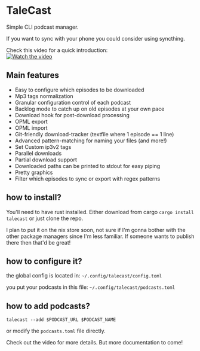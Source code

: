 # TaleCast

Simple CLI podcast manager.

If you want to sync with your phone you could consider using syncthing. 

Check this video for a quick introduction:  
[![Watch the video](https://img.youtube.com/vi/TKoToA6MGdY/0.jpg)](https://www.youtube.com/watch?v=TKoToA6MGdY)

## Main features

- Easy to configure which episodes to be downloaded
- Mp3 tags normalization
- Granular configuration control of each podcast
- Backlog mode to catch up on old episodes at your own pace
- Download hook for post-download processing
- OPML export
- OPML import
- Git-friendly download-tracker (textfile where 1 episode == 1 line)
- Advanced pattern-matching for naming your files (and more!)
- Set Custom ip3v2 tags
- Parallel downloads
- Partial download support
- Downloaded paths can be printed to stdout for easy piping
- Pretty graphics
- Filter which episodes to sync or export with regex patterns
   

## how to install?

You'll need to have rust installed. Either download from cargo `cargo install talecast` or just clone the repo.  
  
I plan to put it on the nix store soon, not sure if I'm gonna bother with the other package managers since I'm less familiar. If someone wants to publish there then that'd be great!

## how to configure it?

the global config is located in:
`~/.config/talecast/config.toml`

you put your podcasts in this file:
`~/.config/talecast/podcasts.toml`

## how to add podcasts?

`talecast --add $PODCAST_URL $PODCAST_NAME`

or modify the `podcasts.toml` file directly. 

Check out the video for more details. But more documentation to come!
